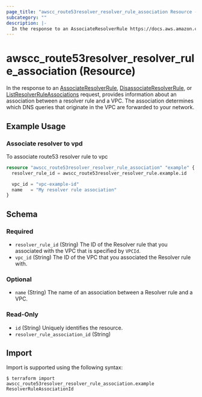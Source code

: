 ```yaml
---
page_title: "awscc_route53resolver_resolver_rule_association Resource - terraform-provider-awscc"
subcategory: ""
description: |-
  In the response to an AssociateResolverRule https://docs.aws.amazon.com/Route53/latest/APIReference/API_route53resolver_AssociateResolverRule.html, DisassociateResolverRule https://docs.aws.amazon.com/Route53/latest/APIReference/API_route53resolver_DisassociateResolverRule.html, or ListResolverRuleAssociations https://docs.aws.amazon.com/Route53/latest/APIReference/API_route53resolver_ListResolverRuleAssociations.html request, provides information about an association between a resolver rule and a VPC. The association determines which DNS queries that originate in the VPC are forwarded to your network.
---
```


# awscc_route53resolver_resolver_rule_association (Resource)

In the response to an [AssociateResolverRule](https://docs.aws.amazon.com/Route53/latest/APIReference/API_route53resolver_AssociateResolverRule.html), [DisassociateResolverRule](https://docs.aws.amazon.com/Route53/latest/APIReference/API_route53resolver_DisassociateResolverRule.html), or [ListResolverRuleAssociations](https://docs.aws.amazon.com/Route53/latest/APIReference/API_route53resolver_ListResolverRuleAssociations.html) request, provides information about an association between a resolver rule and a VPC. The association determines which DNS queries that originate in the VPC are forwarded to your network.

## Example Usage

### Associate resolver to vpd

To associate route53 resolver rule to vpc

```terraform
resource "awscc_route53resolver_resolver_rule_association" "example" {
  resolver_rule_id = awscc_route53resolver_resolver_rule.example.id

  vpc_id = "vpc-example-id"
  name   = "My resolver rule association"
}
```

<!-- schema generated by tfplugindocs -->
## Schema

### Required

- `resolver_rule_id` (String) The ID of the Resolver rule that you associated with the VPC that is specified by ``VPCId``.
- `vpc_id` (String) The ID of the VPC that you associated the Resolver rule with.

### Optional

- `name` (String) The name of an association between a Resolver rule and a VPC.

### Read-Only

- `id` (String) Uniquely identifies the resource.
- `resolver_rule_association_id` (String)

## Import

Import is supported using the following syntax:

```shell
$ terraform import awscc_route53resolver_resolver_rule_association.example ResolverRuleAssociationId
```